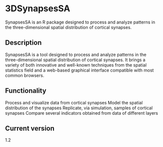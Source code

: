 # 3DSynapsesSA
SynapsesSA is an R package designed to process and analyze patterns in the three-dimensional spatial distribution of cortical synapses.

## Description
SynapsesSA is a tool designed to process and analyze patterns in the three-dimensional spatial distribution of cortical synapses. It brings a variety of both innovative and well-known techniques from the spatial statistics field and a web-based graphical interface compatible with most common browsers.

## Functionality

Process and visualize data from cortical synapses
Model the spatial distribution of the synapses
Replicate, via simulation, samples of cortical synapses
Compare several indicators obtained from data of different layers

## Current version
1.2
